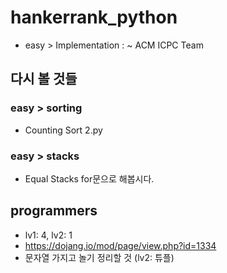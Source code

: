 # hankerrank_python

- easy > Implementation : ~ ACM ICPC Team

## 다시 볼 것들
### easy > sorting
- Counting Sort 2.py
### easy > stacks
- Equal Stacks for문으로 해봅시다.

## programmers
- lv1: 4, lv2: 1
- https://dojang.io/mod/page/view.php?id=1334
- 문자열 가지고 놀기 정리할 것 (lv2: 튜플)